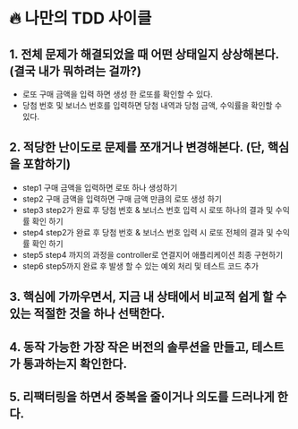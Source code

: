 # 🔥 나만의 TDD 사이클

## 1. 전체 문제가 해결되었을 때 어떤 상태일지 상상해본다. (결국 내가 뭐하려는 걸까?)

- 로또 구매 금액을 입력 하면 생성 한 로또를 확인할 수 있다.
- 당첨 번호 및 보너스 번호를 입력하면 당첨 내역과 당첨 금액, 수익률을 확인할 수 있다.

## 2. 적당한 난이도로 문제를 쪼개거나 변경해본다. (단, 핵심을 포함하기)

- step1 구매 금액을 입력하면 로또 하나 생성하기
- step2 구매 금액을 입력하면 구매 금액 만큼의 로또 생성 하기
- step3 step2가 완료 후 당첨 번호 & 보너스 번호 입력 시 로또 하나의 결과 및 수익률 확인 하기
- step4 step2가 완료 후 당첨 번호 & 보너스 번호 입력 시 로또 전체의 결과 및 수익률 확인 하기
- step5 step4 까지의 과정을 controller로 연결지어 애플리케이션 최종 구현하기
- step6 step5까지 완료 후 발생 할 수 있는 예외 처리 및 테스트 코드 추가

## 3. 핵심에 가까우면서, 지금 내 상태에서 비교적 쉽게 할 수 있는 적절한 것을 하나 선택한다.

## 4. 동작 가능한 가장 작은 버전의 솔루션을 만들고, 테스트가 통과하는지 확인한다.

## 5. 리팩터링을 하면서 중복을 줄이거나 의도를 드러나게 한다.
